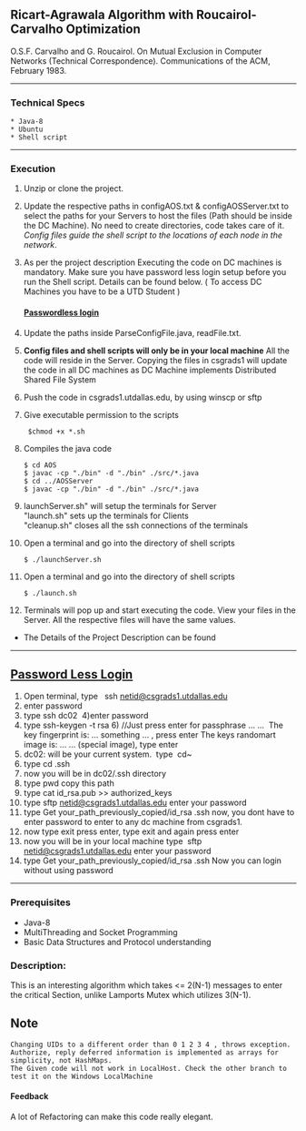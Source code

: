 ## Ricart-Agrawala Algorithm with Roucairol-Carvalho Optimization

O.S.F. Carvalho and G. Roucairol. On Mutual Exclusion in Computer Networks (Technical Correspondence). Communications of the ACM, February 1983.
***
### Technical Specs
    * Java-8
    * Ubuntu
    * Shell script
***   
### **Execution** 
1) Unzip or clone the project.
2) Update the respective paths in configAOS.txt & configAOSServer.txt to select the paths for your Servers to host the files (Path should be inside the DC Machine). No need to create directories, code takes care of it. *Config files guide the shell script to the locations of each node in the network*.
3) As per the project description Executing the code on DC machines is mandatory. Make sure you have password less login setup before you run the Shell script. Details can be found below. ( To access DC Machines you have to be a UTD Student )
   <br/> <h4><a href="#login">Passwordless login</a></h4>
4) Update the paths inside ParseConfigFile.java, readFile.txt.
5) **Config files and shell scripts will only be in your local machine**
   All the code will reside in the Server. Copying the files in csgrads1 will update the code in all DC machines as DC Machine implements Distributed Shared File System
6) Push the code in csgrads1.utdallas.edu, by using winscp or sftp
7) Give executable permission to the scripts
   ```shell
    $chmod +x *.sh

8) Compiles the java code
    ```shell
    $ cd AOS
    $ javac -cp "./bin" -d "./bin" ./src/*.java
    $ cd ../AOSServer
    $ javac -cp "./bin" -d "./bin" ./src/*.java
    ```
9)  launchServer.sh" will setup the terminals for Server<br>
    "launch.sh" sets up the terminals for Clients<br>
    "cleanup.sh" closes all the ssh connections of the terminals <br>

10) Open a terminal and go into the directory of shell scripts
    ```shell
    $ ./launchServer.sh 
    ```
11) Open a terminal and go into the directory of shell scripts
    ```shell
    $ ./launch.sh
    ```
12) Terminals will pop up and start executing the code.
    View your files in the Server. All the respective files will have the same values.

* The Details of the Project Description can be found
***
## <a href="login">Password Less Login</a>
1) Open terminal, type 
 ssh netid@csgrads1.utdallas.edu
2) enter password
3) type
ssh dc02 
4)enter password
5) type
ssh-keygen -t rsa
6) //Just press enter for passphrase … … 
The key fingerprint is: … something … , press enter
The keys randomart image is: … … (special image), type enter 
7) dc02: will be your current system. 
type 
cd~ 
8) type
cd .ssh
9) now you will be in dc02/.ssh directory
10) type pwd
copy this path
11) type
cat id_rsa.pub >> authorized_keys
12) type
sftp netid@csgrads1.utdallas.edu
enter your password
13) type
Get your_path_previously_copied/id_rsa .ssh
now, you dont have to enter password to enter to any dc machine from csgrads1.
 
14) now type exit press enter, type exit and again press enter
15) now you will be in your local machine
type 
sftp netid@csgrads1.utdallas.edu
enter your password
16) type
Get your_path_previously_copied/id_rsa .ssh
Now you can login without using password 

***
### Prerequisites
* Java-8
* MultiThreading and Socket Programming
* Basic Data Structures and Protocol understanding

### Description:

This is an interesting algorithm which takes <= 2(N-1) messages to enter the critical Section, unlike Lamports Mutex which utilizes 3(N-1).

## Note
    Changing UIDs to a different order than 0 1 2 3 4 , throws exception. Authorize, reply deferred information is implemented as arrays for simplicity, not HashMaps.
    The Given code will not work in LocalHost. Check the other branch to test it on the Windows LocalMachine
    
#### Feedback
A lot of Refactoring can make this code really elegant.   